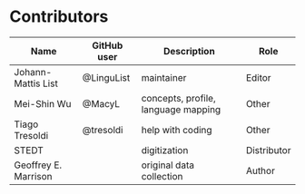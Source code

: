# Contributors

Name                 | GitHub user | Description                         | Role
---                  | ---         | ---                                 | ---
Johann-Mattis List   | @LinguList  | maintainer                          | Editor
Mei-Shin Wu          | @MacyL      | concepts, profile, language mapping | Other
Tiago Tresoldi       | @tresoldi   | help with coding                    | Other
STEDT                |             | digitization                        | Distributor
Geoffrey E. Marrison |             | original data collection            | Author
